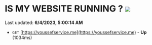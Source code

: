 # IS MY WEBSITE RUNNING ? [![](https://img.shields.io/static/v1?label=Sponsor&message=%E2%9D%A4&logo=GitHub&color=%23fe8e86)](https://github.com/sponsors/<username>)

Last updated: **6/4/2023, 5:00:14 AM**

- `GET` [https://youssefservice.me](https://youssefservice.me) - **Up** (1034ms)
